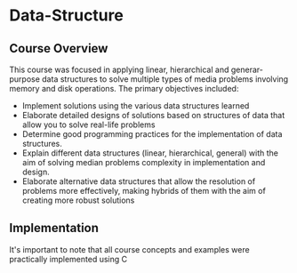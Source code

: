 # Data-Structure
## Course Overview

This course was focused in applying linear, hierarchical and generar-purpose data structures to solve multiple types of media problems involving memory and disk operations. The primary objectives included:

- Implement solutions using the various data structures learned
- Elaborate detailed designs of solutions based on structures of data that allow you to solve real-life problems
- Determine good programming practices for the implementation of data structures.
- Explain different data structures (linear, hierarchical, general) with the aim of solving median problems complexity in implementation and design.
- Elaborate alternative data structures that allow the resolution of problems more effectively, making hybrids of them with the aim of creating more robust solutions

## Implementation

It's important to note that all course concepts and examples were practically implemented using C
